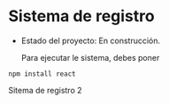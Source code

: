 <h1> Sistema de registro </h1>

- Estado del proyecto: En construcción.

  Para ejecutar le sistema, debes poner

```npm install react```

Sitema de registro 2
